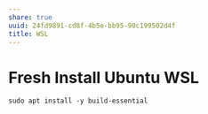 ```yaml
---
share: true
uuid: 24fd9891-cd8f-4b5e-bb95-90c199502d4f
title: WSL
---
```

# Fresh Install Ubuntu WSL

```
sudo apt install -y build-essential
```